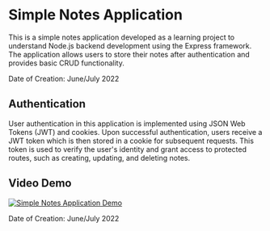 # Simple Notes Application

This is a simple notes application developed as a learning project to understand Node.js backend development using the Express framework. The application allows users to store their notes after authentication and provides basic CRUD functionality.

Date of Creation: June/July 2022

## Authentication

User authentication in this application is implemented using JSON Web Tokens (JWT) and cookies. Upon successful authentication, users receive a JWT token which is then stored in a cookie for subsequent requests. This token is used to verify the user's identity and grant access to protected routes, such as creating, updating, and deleting notes.
## Video Demo


[![Simple Notes Application Demo](demo/recording.jpg)](demo/recording.mp4)

Date of Creation: June/July 2022
